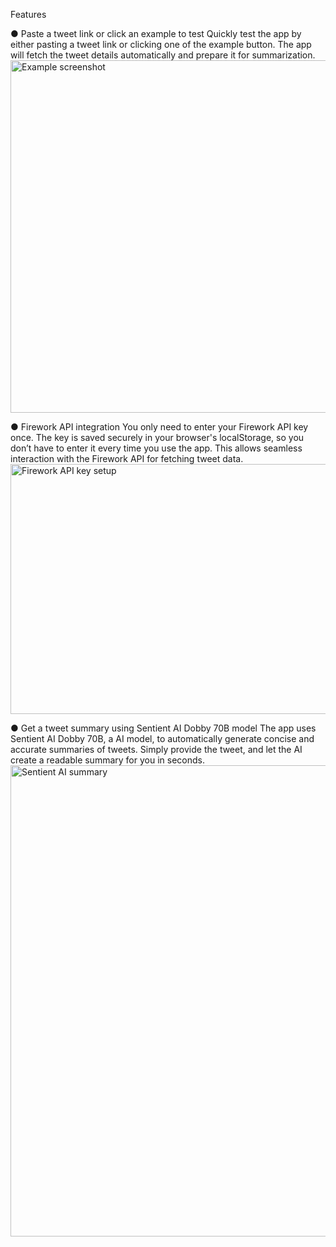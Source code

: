 Features

● Paste a tweet link or click an example to test
Quickly test the app by either pasting a tweet link or clicking one of the example button. The app will fetch the tweet details automatically and prepare it for summarization.
<img width="1161" height="564" alt="Example screenshot" src="https://github.com/user-attachments/assets/c9e8cedc-e2d9-4ec9-ae5e-16d35782019b" />

● Firework API integration
You only need to enter your Firework API key once. The key is saved securely in your browser's localStorage, so you don’t have to enter it every time you use the app. This allows seamless interaction with the Firework API for fetching tweet data.
<img width="1183" height="400" alt="Firework API key setup" src="https://github.com/user-attachments/assets/63317d95-b3c8-4056-bc5c-e90d99b45aa0" />

● Get a tweet summary using Sentient AI Dobby 70B model
The app uses Sentient AI Dobby 70B, a AI model, to automatically generate concise and accurate summaries of tweets. Simply provide the tweet, and let the AI create a readable summary for you in seconds.
<img width="1367" height="754" alt="Sentient AI summary" src="https://github.com/user-attachments/assets/7d3895fb-d1e6-45d8-a8a3-7396da1632b8" />
